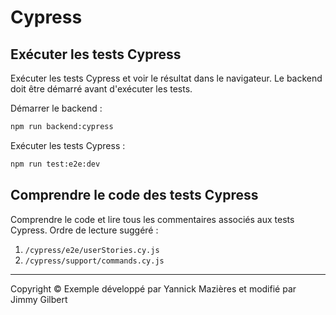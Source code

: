 # Cypress

## Exécuter les tests Cypress

Exécuter les tests Cypress et voir le résultat dans le navigateur. Le backend doit être démarré avant d'exécuter les tests.

Démarrer le backend :

```bash
npm run backend:cypress
```

Exécuter les tests Cypress :

```bash
npm run test:e2e:dev
```

## Comprendre le code des tests Cypress

Comprendre le code et lire tous les commentaires associés aux tests Cypress. Ordre de lecture suggéré :

1. `/cypress/e2e/userStories.cy.js`
2. `/cypress/support/commands.cy.js`

---
Copyright © Exemple développé par Yannick Mazières et modifié par Jimmy Gilbert
